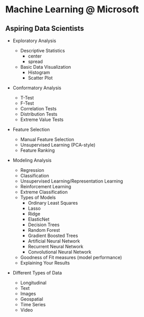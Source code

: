 # Machine Learning @ Microsoft

## Aspiring Data Scientists

* Exploratory Analysis
  * Descriptive Statistics
    * center
    * spread
  * Basic Data Visualization
    * Histogram
    * Scatter Plot
    
* Conformatory Analysis
  * T-Test
  * F-Test
  * Correlation Tests
  * Distribution Tests
  * Extreme Value Tests

* Feature Selection
  * Manual Feature Selection
  * Unsupervised Learning (PCA-style)
  * Feature Ranking
  
* Modeling Analysis
  * Regression
  * Classification
  * Unsupervised Learning/Representation Learning
  * Reinforcement Learning
  * Extreme Classification
  * Types of Models
    * Ordinary Least Squares
    * Lasso
    * Ridge
    * ElasticNet
    * Decision Trees
    * Random Forest
    * Gradient Boosted Trees
    * Artificial Neural Network
    * Recurrent Neural Network
    * Convolutional Neural Network
  * Goodness of Fit measures (model performance)
  * Explaining Your Results

* Different Types of Data
  * Longitudinal
  * Text
  * Images
  * Geospatial
  * Time Series
  * Video
